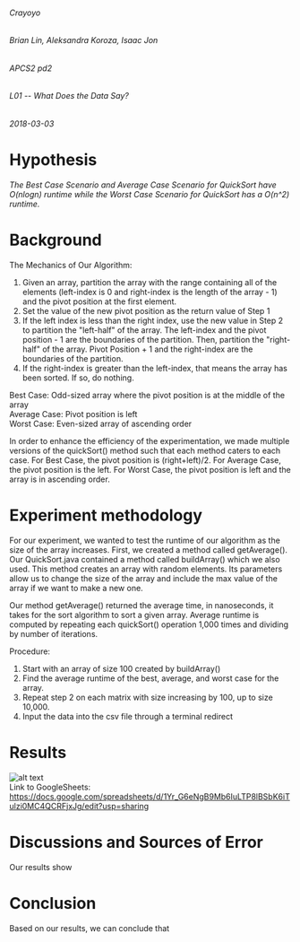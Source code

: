 ###### Crayoyo
###### Brian Lin, Aleksandra Koroza, Isaac Jon  
###### APCS2 pd2
###### L01 -- What Does the Data Say?
###### 2018-03-03

# Hypothesis
*The Best Case Scenario and Average Case Scenario for QuickSort have O(nlogn) runtime while the Worst Case Scenario for QuickSort has a O(n^2) runtime.*

# Background 
The Mechanics of Our Algorithm: 
1) Given an array, partition the array with the range containing all of the elements (left-index is 0 and right-index is the    length of the array - 1) and the pivot position at the first element. 
2) Set the value of the new pivot position as the return value of Step 1 
3) If the left index is less than the right index, use the new value in Step 2 to partition the "left-half" of the array. The    left-index and the pivot position - 1 are the boundaries of the partition. Then, partition the "right-half" of the            array. Pivot Position + 1 and the right-index are the boundaries of the partition. 
4) If the right-index is greater than the left-index, that means the array has been sorted. If so, do nothing. 

Best Case: Odd-sized array where the pivot position is at the middle of the array <br />
Average Case: Pivot position is left<br />
Worst Case: Even-sized array of ascending order<br />

In order to enhance the efficiency of the experimentation, we made multiple versions of the quickSort() method such that each method caters to each case. For Best Case, the pivot position is (right+left)/2. For Average Case, the pivot position is the left. For Worst Case, the pivot position is left and the array is in ascending order. 

# Experiment methodology
For our experiment, we wanted to test the runtime of our algorithm as the size of the array increases. 
First, we created a method called getAverage(). Our QuickSort.java contained a method called buildArray() which we also used. This method creates an array with random elements. Its parameters allow us to change the size of the array and include the max value of the array if we want to make a new one.  

Our method getAverage() returned the average time, in nanoseconds, it takes for the sort algorithm to sort a given array. Average runtime is computed by repeating each quickSort() operation 1,000 times and dividing by number of iterations.

Procedure:
1) Start with an array of size 100 created by buildArray()
2) Find the average runtime of the best, average, and worst case for the array.
3) Repeat step 2 on each matrix with size increasing by 100, up to size 10,000.
4) Input the data into the csv file through a terminal redirect


# Results
![alt text](screenshots/result.png "") <br />
Link to GoogleSheets: https://docs.google.com/spreadsheets/d/1Yr_G6eNgB9Mb6IuLTP8lBSbK6iTulzi0MC4QCRFjxJg/edit?usp=sharing

# Discussions and Sources of Error
Our results show 

# Conclusion
Based on our results, we can conclude that 
